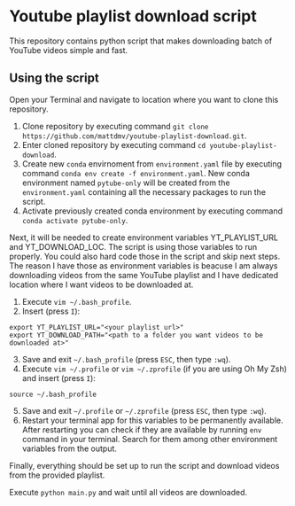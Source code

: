 # Youtube playlist download script

This repository contains python script that makes downloading batch of YouTube videos simple and fast.

## Using the script

Open your Terminal and navigate to location where you want to clone this repository.

1. Clone repository by executing command ```git clone https://github.com/mattdmv/youtube-playlist-download.git```.
2. Enter cloned repository by executing command ```cd youtube-playlist-download```.
3. Create new ```conda``` envirnoment from ```environment.yaml``` file by executing command ```conda env create -f environment.yaml```. 
   New conda environment named ```pytube-only``` will be created from the ```environment.yaml``` containing all the necessary packages 
   to run the script.
4. Activate previously created conda environment by executing command ```conda activate pytube-only```.

Next, it will be needed to create environment variables YT_PLAYLIST_URL and YT_DOWNLOAD_LOC. The script is using those variables 
to run properly. You could also hard code those in the script and skip next steps. The reason I have those as environment variables 
is beacuse I am always downloading videos from the same YouTube playlist and I have dedicated location where I want videos to be downloaded 
at.

1. Execute ```vim ~/.bash_profile```.
2. Insert (press ```I```):
```
export YT_PLAYLIST_URL="<your playlist url>"
export YT_DOWNLOAD_PATH="<path to a folder you want videos to be downloaded at>"
```
3. Save and exit ```~/.bash_profile``` (press ```ESC```, then type ```:wq```).
4. Execute ```vim ~/.profile``` or ```vim ~/.zprofile``` (if you are using Oh My Zsh) and insert (press ```I```):
```
source ~/.bash_profile
```
5. Save and exit ```~/.profile``` or ```~/.zprofile``` (press ```ESC```, then type ```:wq```).
6. Restart your terminal app for this variables to be permanently available. After restarting you can check if they are available by running 
   ```env``` command in your terminal. Search for them among other environment variables from the output.

Finally, everything should be set up to run the script and download videos from the provided playlist.

Execute ```python main.py``` and wait until all videos are downloaded.
